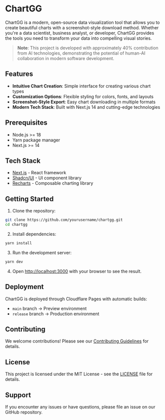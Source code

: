# ChartGG

ChartGG is a modern, open-source data visualization tool that allows you to create beautiful charts with a screenshot-style download method. Whether you're a data scientist, business analyst, or developer, ChartGG provides the tools you need to transform your data into compelling visual stories.

> **Note**: This project is developed with approximately 40% contribution from AI technologies, demonstrating the potential of human-AI collaboration in modern software development.

## Features

- **Intuitive Chart Creation**: Simple interface for creating various chart types
- **Customization Options**: Flexible styling for colors, fonts, and layouts
- **Screenshot-Style Export**: Easy chart downloading in multiple formats
- **Modern Tech Stack**: Built with Next.js 14 and cutting-edge technologies

## Prerequisites

- Node.js >= 18
- Yarn package manager
- Next.js >= 14

## Tech Stack

- [Next.js](https://nextjs.org) - React framework
- [Shadcn/UI](https://ui.shadcn.com) - UI component library
- [Recharts](https://recharts.org) - Composable charting library

## Getting Started

1. Clone the repository:

```bash
git clone https://github.com/yourusername/chartgg.git
cd chartgg
```

2. Install dependencies:

```bash
yarn install
```

3. Run the development server:

```bash
yarn dev
```

4. Open [http://localhost:3000](http://localhost:3000) with your browser to see the result.

## Deployment

ChartGG is deployed through Cloudflare Pages with automatic builds:

- `main` branch -> Preview environment
- `release` branch -> Production environment

## Contributing

We welcome contributions! Please see our [Contributing Guidelines](CONTRIBUTING.md) for details.

## License

This project is licensed under the MIT License - see the [LICENSE](LICENSE) file for details.

## Support

If you encounter any issues or have questions, please file an issue on our GitHub repository.
